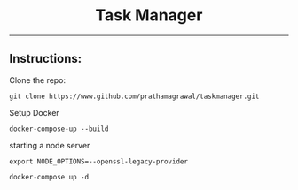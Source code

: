 <h1 align="center">Task Manager</h1>
<hr>

<h2>Instructions:</h2>

Clone the repo:
```
git clone https://www.github.com/prathamagrawal/taskmanager.git
```

Setup Docker 
```
docker-compose-up --build
```



starting a node server
```
export NODE_OPTIONS=--openssl-legacy-provider
```



```
docker-compose up -d
```